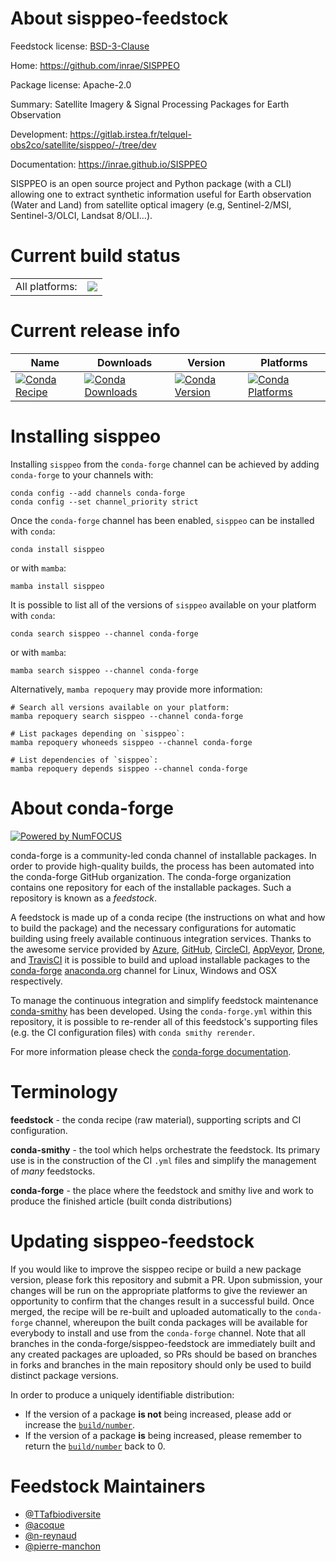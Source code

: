 About sisppeo-feedstock
=======================

Feedstock license: [BSD-3-Clause](https://github.com/conda-forge/sisppeo-feedstock/blob/main/LICENSE.txt)

Home: https://github.com/inrae/SISPPEO

Package license: Apache-2.0

Summary: Satellite Imagery & Signal Processing Packages for Earth Observation

Development: https://gitlab.irstea.fr/telquel-obs2co/satellite/sisppeo/-/tree/dev

Documentation: https://inrae.github.io/SISPPEO

SISPPEO is an open source project and Python package (with a CLI)
allowing one to extract synthetic information useful for Earth observation
(Water and Land) from satellite optical imagery (e.g, Sentinel-2/MSI,
Sentinel-3/OLCI, Landsat 8/OLI…).


Current build status
====================


<table><tr><td>All platforms:</td>
    <td>
      <a href="https://dev.azure.com/conda-forge/feedstock-builds/_build/latest?definitionId=14185&branchName=main">
        <img src="https://dev.azure.com/conda-forge/feedstock-builds/_apis/build/status/sisppeo-feedstock?branchName=main">
      </a>
    </td>
  </tr>
</table>

Current release info
====================

| Name | Downloads | Version | Platforms |
| --- | --- | --- | --- |
| [![Conda Recipe](https://img.shields.io/badge/recipe-sisppeo-green.svg)](https://anaconda.org/conda-forge/sisppeo) | [![Conda Downloads](https://img.shields.io/conda/dn/conda-forge/sisppeo.svg)](https://anaconda.org/conda-forge/sisppeo) | [![Conda Version](https://img.shields.io/conda/vn/conda-forge/sisppeo.svg)](https://anaconda.org/conda-forge/sisppeo) | [![Conda Platforms](https://img.shields.io/conda/pn/conda-forge/sisppeo.svg)](https://anaconda.org/conda-forge/sisppeo) |

Installing sisppeo
==================

Installing `sisppeo` from the `conda-forge` channel can be achieved by adding `conda-forge` to your channels with:

```
conda config --add channels conda-forge
conda config --set channel_priority strict
```

Once the `conda-forge` channel has been enabled, `sisppeo` can be installed with `conda`:

```
conda install sisppeo
```

or with `mamba`:

```
mamba install sisppeo
```

It is possible to list all of the versions of `sisppeo` available on your platform with `conda`:

```
conda search sisppeo --channel conda-forge
```

or with `mamba`:

```
mamba search sisppeo --channel conda-forge
```

Alternatively, `mamba repoquery` may provide more information:

```
# Search all versions available on your platform:
mamba repoquery search sisppeo --channel conda-forge

# List packages depending on `sisppeo`:
mamba repoquery whoneeds sisppeo --channel conda-forge

# List dependencies of `sisppeo`:
mamba repoquery depends sisppeo --channel conda-forge
```


About conda-forge
=================

[![Powered by
NumFOCUS](https://img.shields.io/badge/powered%20by-NumFOCUS-orange.svg?style=flat&colorA=E1523D&colorB=007D8A)](https://numfocus.org)

conda-forge is a community-led conda channel of installable packages.
In order to provide high-quality builds, the process has been automated into the
conda-forge GitHub organization. The conda-forge organization contains one repository
for each of the installable packages. Such a repository is known as a *feedstock*.

A feedstock is made up of a conda recipe (the instructions on what and how to build
the package) and the necessary configurations for automatic building using freely
available continuous integration services. Thanks to the awesome service provided by
[Azure](https://azure.microsoft.com/en-us/services/devops/), [GitHub](https://github.com/),
[CircleCI](https://circleci.com/), [AppVeyor](https://www.appveyor.com/),
[Drone](https://cloud.drone.io/welcome), and [TravisCI](https://travis-ci.com/)
it is possible to build and upload installable packages to the
[conda-forge](https://anaconda.org/conda-forge) [anaconda.org](https://anaconda.org/)
channel for Linux, Windows and OSX respectively.

To manage the continuous integration and simplify feedstock maintenance
[conda-smithy](https://github.com/conda-forge/conda-smithy) has been developed.
Using the ``conda-forge.yml`` within this repository, it is possible to re-render all of
this feedstock's supporting files (e.g. the CI configuration files) with ``conda smithy rerender``.

For more information please check the [conda-forge documentation](https://conda-forge.org/docs/).

Terminology
===========

**feedstock** - the conda recipe (raw material), supporting scripts and CI configuration.

**conda-smithy** - the tool which helps orchestrate the feedstock.
                   Its primary use is in the construction of the CI ``.yml`` files
                   and simplify the management of *many* feedstocks.

**conda-forge** - the place where the feedstock and smithy live and work to
                  produce the finished article (built conda distributions)


Updating sisppeo-feedstock
==========================

If you would like to improve the sisppeo recipe or build a new
package version, please fork this repository and submit a PR. Upon submission,
your changes will be run on the appropriate platforms to give the reviewer an
opportunity to confirm that the changes result in a successful build. Once
merged, the recipe will be re-built and uploaded automatically to the
`conda-forge` channel, whereupon the built conda packages will be available for
everybody to install and use from the `conda-forge` channel.
Note that all branches in the conda-forge/sisppeo-feedstock are
immediately built and any created packages are uploaded, so PRs should be based
on branches in forks and branches in the main repository should only be used to
build distinct package versions.

In order to produce a uniquely identifiable distribution:
 * If the version of a package **is not** being increased, please add or increase
   the [``build/number``](https://docs.conda.io/projects/conda-build/en/latest/resources/define-metadata.html#build-number-and-string).
 * If the version of a package **is** being increased, please remember to return
   the [``build/number``](https://docs.conda.io/projects/conda-build/en/latest/resources/define-metadata.html#build-number-and-string)
   back to 0.

Feedstock Maintainers
=====================

* [@TTafbiodiversite](https://github.com/TTafbiodiversite/)
* [@acoque](https://github.com/acoque/)
* [@n-reynaud](https://github.com/n-reynaud/)
* [@pierre-manchon](https://github.com/pierre-manchon/)

